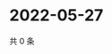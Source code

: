 # 2022-05-27

共 0 条

<!-- BEGIN WEIBO -->
<!-- 最后更新时间 Fri May 27 2022 12:31:17 GMT+0800 (China Standard Time) -->

<!-- END WEIBO -->
